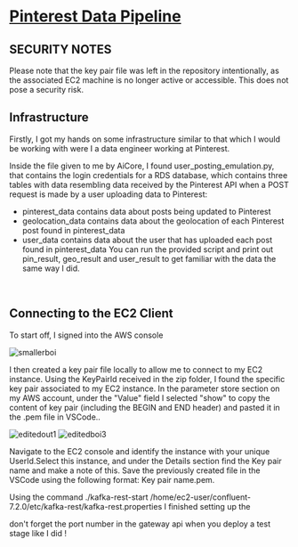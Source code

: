 # <ins> Pinterest Data Pipeline </ins>
## SECURITY NOTES
Please note that the key pair file was left in the repository intentionally, as the associated EC2 machine is no longer active or accessible. This does not pose a security risk.

## Infrastructure
Firstly, I got my hands on some infrastructure similar to that which I would be working with were I a data engineer working at Pinterest.

Inside the file given to me by AiCore, I found user_posting_emulation.py, that contains the login credentials for a RDS database, which contains three tables with data resembling data received by the Pinterest API when a POST request is made by a user uploading data to Pinterest:
- pinterest_data contains data about posts being updated to Pinterest
- geolocation_data contains data about the geolocation of each Pinterest post found in pinterest_data
- user_data contains data about the user that has uploaded each post found in pinterest_data
You can run the provided script and print out pin_result, geo_result and user_result to get familiar with the data the same way I did.

<br>

## Connecting to the EC2 Client
To start off, I signed into the AWS console
<br>
  
![smallerboi](https://github.com/Mat-Zawadzki/pinterest-data-pipeline/assets/114954374/836785d0-28de-483e-9e35-c8c597a0ce62)


I then created a key pair file locally to allow me to connect to my EC2 instance. Using the KeyPairId received in the zip folder, I found the specific key pair associated to my EC2 instance. In the parameter store section on my AWS account, under the "Value" field I selected "show" to copy the content of key pair (including the BEGIN and END header) and pasted it in the .pem file in VSCode..
<br>


![editedout1](https://github.com/Mat-Zawadzki/pinterest-data-pipeline/assets/114954374/47f4644d-f3ee-4df6-8b1a-685b12798816)
![editedboi3](https://github.com/Mat-Zawadzki/pinterest-data-pipeline/assets/114954374/35ade65e-db89-4975-930f-1615b7821fe9)


Navigate to the EC2 console and identify the instance with your unique UserId.Select this instance, and under the Details section find the Key pair name and make a note of this. Save the previously created file in the VSCode using the following format: Key pair name.pem.


Using the command
./kafka-rest-start /home/ec2-user/confluent-7.2.0/etc/kafka-rest/kafka-rest.properties
I finished setting up the 


don't forget the port number in the gateway api when you deploy a test stage like I did !
